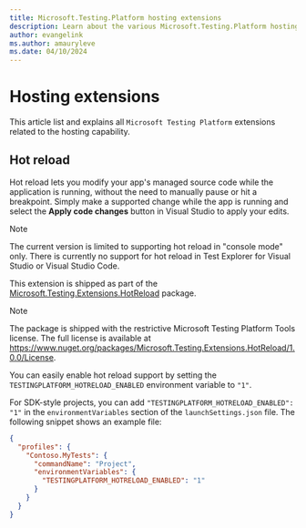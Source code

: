 ```yaml
---
title: Microsoft.Testing.Platform hosting extensions
description: Learn about the various Microsoft.Testing.Platform hosting extensions and how to use them.
author: evangelink
ms.author: amauryleve
ms.date: 04/10/2024
---
```


# Hosting extensions

This article list and explains all `Microsoft Testing Platform` extensions related to the hosting capability.

## Hot reload

Hot reload lets you modify your app's managed source code while the application is running, without the need to manually pause or hit a breakpoint. Simply make a supported change while the app is running and select the **Apply code changes** button in Visual Studio to apply your edits.

> [!NOTE]
> The current version is limited to supporting hot reload in "console mode" only. There is currently no support for hot reload in Test Explorer for Visual Studio or Visual Studio Code.

This extension is shipped as part of the [Microsoft.Testing.Extensions.HotReload](https://nuget.org/packages/Microsoft.Testing.Extensions.HotReload) package.

> [!NOTE]
> The package is shipped with the restrictive Microsoft Testing Platform Tools license.
> The full license is available at <https://www.nuget.org/packages/Microsoft.Testing.Extensions.HotReload/1.0.0/License>.

You can easily enable hot reload support by setting the `TESTINGPLATFORM_HOTRELOAD_ENABLED` environment variable to `"1"`.

For SDK-style projects, you can add `"TESTINGPLATFORM_HOTRELOAD_ENABLED": "1"` in the `environmentVariables` section of the `launchSettings.json` file. The following snippet shows an example file:

```json
{
  "profiles": {
    "Contoso.MyTests": {
      "commandName": "Project",
      "environmentVariables": {
        "TESTINGPLATFORM_HOTRELOAD_ENABLED": "1"
      }
    }
  }
}
```
